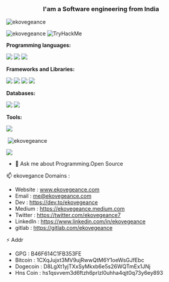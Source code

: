 <h3 align="center">I'am a Software engineering from India</h3>
<p align="left"> <img src="https://komarev.com/ghpvc/?username=ekovegeance" alt="ekovegeance" /> </p>
<img src="https://wakatime.com/badge/user/b1d540cc-876d-44c2-a1db-ddb92a4686e9.svg" alt="ekovegeance"/>
<img src="https://tryhackme-badges.s3.amazonaws.com/ekovegeance.png" alt="TryHackMe">

**Programming languages:**  


<code><img src="https://img.shields.io/badge/PHP-777BB4?style=for-the-badge&logo=php&logoColor=white" /></code>
<code><img src="https://img.shields.io/badge/JavaScript-323330?style=for-the-badge&logo=javascript&logoColor=F7DF1E" /></code>
<code><img src="https://img.shields.io/badge/Python-3776AB?style=for-the-badge&logo=python&logoColor=white" /></code>


**Frameworks and Libraries:**

<code><img src="https://img.shields.io/badge/Bootstrap-563D7C?style=for-the-badge&logo=bootstrap&logoColor=white" /></code>
<code><img src="https://img.shields.io/badge/Tailwind_CSS-38B2AC?style=for-the-badge&logo=tailwind-css&logoColor=white" /></code>
<code><img src="https://img.shields.io/badge/next.js-000000?style=for-the-badge&logo=nextdotjs&logoColor=white" /></code>
<code><img src="https://img.shields.io/badge/Django-092E20?style=for-the-badge&logo=django&logoColor=white" /></code>


**Databases:**

<code><img src="https://img.shields.io/badge/MySQL-00000F?style=for-the-badge&logo=mysql&logoColor=white" /></code>
<code><img src="https://img.shields.io/badge/MongoDB-00000F?style=for-the-badge&logo=mongo&logoColor=white" /></code>

**Tools:**

<code><img src="https://img.shields.io/badge/Visual_Studio_Code-0078D4?style=for-the-badge&logo=visual%20studio%20code&logoColor=white" /></code>

<p>&nbsp;<img align="center" src="https://github-readme-stats.vercel.app/api?username=ekovegeance&show_icons=true" alt="ekovegeance" /></p>

<p><img align="center" src="https://github-readme-stats.anuraghazra1.vercel.app/api/top-langs/?username=ekovegeance" />
</a></p>


- 💬 Ask me about Programming.Open Source


📫 ekovegance Domains :

- Website : www.ekovegeance.com
- Email   : me@ekovegeance.com
- Dev     : https://dev.to/ekovegeance
- Medium  : https://ekovegeance.medium.com
- Twitter : https://twitter.com/ekovegeance7
- LinkedIn :  https://www.linkedin.com/in/ekovegeance
- gitlab  : https://gitlab.com/ekovegeance


⚡ Addr
- GPG : B46F614C1FB353FE
- Bitcoin : 1CXqJujxt3MV9ujRwwQtM6Y1oeWsGJfEbc
- Dogecoin : D8LgXt1yjTXxSyMkxb6e5s26WQTmEx1JNj
- Hns Coin : hs1qsvvem3d6ftzh6prlzl0uhha4qjt0q73y6ey893


     



<!--
**ekovegeance/ekovegeance** is a ✨ _special_ ✨ repository because its `README.md` (this file) appears on your GitHub profile.

Here are some ideas to get you started:

- 🔭 I’m currently working on ...
- 🌱 I’m currently learning ...
- 👯 I’m looking to collaborate on ...
- 🤔 I’m looking for help with ...
- 💬 Ask me about ...
- 📫 How to reach me: ...
- 😄 Pronouns: ...
- ⚡ Fun fact: ...
**New Delhi, India**
-->
